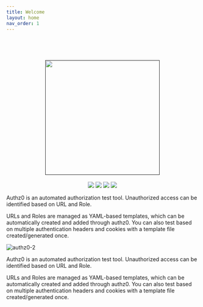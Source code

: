 ```yaml
---
title: Welcome
layout: home
nav_order: 1
---
```


<h1 align="center">
  <br>
  <a href=""><img src="https://user-images.githubusercontent.com/13212227/149369752-8b344201-ebc4-43b2-8d64-b1229a5ee4c2.png" alt="" width="300px;"></a>
</h1>
<p align="center">
  <a href=""><img src="https://img.shields.io/badge/contributions-welcome-brightgreen.svg?style=flat"></a>
  <a href="https://goreportcard.com/report/github.com/hahwul/authz0"><img src="https://goreportcard.com/badge/github.com/hahwul/authz0"></a>
  <a href="https://github.com/hahwul/authz0/actions/workflows/go.yml"><img src="https://github.com/hahwul/authz0/actions/workflows/go.yml/badge.svg"></a>
  <a href="https://twitter.com/intent/follow?screen_name=hahwul"><img src="https://img.shields.io/twitter/follow/hahwul?style=flat&logo=twitter"></a>
</p>

Authz0 is an automated authorization test tool. Unauthorized access can be identified based on URL and Role. 

URLs and Roles are managed as YAML-based templates, which can be automatically created and added through authz0. You can also test based on multiple authentication headers and cookies with a template file created/generated once.

![authz0-2](https://user-images.githubusercontent.com/13212227/149650143-a34d8826-f272-4aca-b9a7-323de268cd52.jpg)


Authz0 is an automated authorization test tool. Unauthorized access can be identified based on URL and Role.

URLs and Roles are managed as YAML-based templates, which can be automatically created and added through authz0. You can also test based on multiple authentication headers and cookies with a template file created/generated once.